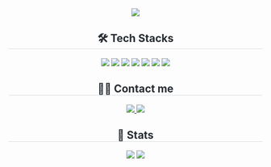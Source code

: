 <div align="center">
   <img src="[https://capsule-render.vercel.app/api](https://github.com/nojimin)?type=Waving&color=0:BCC7DC,25:CAC2D1,50:FAD4D2,75:FDDED7,100:FAE5D5&height=300&section=header&text=nojimin's%20github&fontSize=90&animation=twinkling&fontColor=FECC3D" />
</div>
<div style="text-align: center;"> 
   <h2 style="border-bottom: 1px solid #d8dee4; color: #282d33;">🛠️ Tech Stacks</h2>
   <div>
      <img src="https://img.shields.io/badge/html5-E34F26.svg?style=for-the-badge&logo=html5&logoColor=white" />
      <img src="https://img.shields.io/badge/css3-1572B6.svg?style=for-the-badge&logo=css3&logoColor=white" />
      <img src="https://img.shields.io/badge/javascript-F7DF1E.svg?style=for-the-badge&logo=javascript&logoColor=20232a" />
      <img src="https://img.shields.io/badge/react-20232a.svg?style=for-the-badge&logo=react&logoColor=61DAFB" />
      <img src="https://img.shields.io/badge/styled--components-DB7093?style=for-the-badge&logo=styled-components&logoColor=ffd35b" />
      <img src="https://img.shields.io/badge/Git-F05032?style=for-the-badge&logo=Git&logoColor=white">
      <img src="https://img.shields.io/badge/Github-181717?style=for-the-badge&logo=Github&logoColor=white">
   </div>
</div>
<div style="text-align: center;">
   <h2 style="border-bottom: 1px solid #d8dee4; color: #282d33;">🧑‍💻 Contact me</h2>
   <div>
      <a href="https://velog.io/@hktysh/posts">
         <img src="https://img.shields.io/badge/Velog-20C997?style=for-the-badge&logo=Velog&logoColor=white">
      </a>
      <a href="mailto:sh7606555@gmail.com">
         <img src="https://img.shields.io/badge/Gmail-EA4335?style=for-the-badge&logo=Gmail&logoColor=white">
      </a>
   </div>
</div>
<div style="text-align: center;">
   <h2 style="border-bottom: 1px solid #d8dee4; color: #282d33;">🏅 Stats</h2>
   <div>
      <img src="https://github-readme-stats.vercel.app/api?username=nojimin&show_icons=true"/>
      <img src="https://github-readme-stats.vercel.app/api/top-langs/?username=nojimin&layout=compact&&langs_count=8"/>
   </div>
</div>
